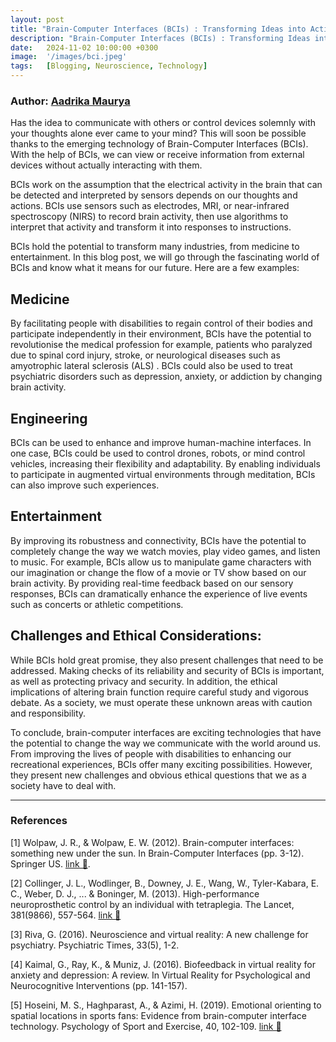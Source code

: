 ```yaml
---
layout: post
title: "Brain-Computer Interfaces (BCIs) : Transforming Ideas into Actions"
description: "Brain-Computer Interfaces (BCIs) : Transforming Ideas into Actions"
date:   2024-11-02 10:00:00 +0300
image:  '/images/bci.jpeg'
tags:   [Blogging, Neuroscience, Technology]
---
```


### Author: [Aadrika Maurya](https://www.linkedin.com/in/aadrika-maurya/)

Has the idea to communicate with others or control devices solemnly with your thoughts alone ever came to your mind? This will soon be possible thanks to the emerging technology of Brain-Computer Interfaces (BCIs). With the help of BCIs, we can view or receive information from external devices without actually interacting with them. 

BCIs work on the assumption that the electrical activity in the brain that can be detected and interpreted by sensors depends on our thoughts and actions. BCIs use sensors such as electrodes, MRI, or near-infrared spectroscopy (NIRS) to record brain activity, then use algorithms to interpret that activity and transform it into responses to instructions. 

BCIs hold the potential to transform many industries, from medicine to entertainment. In this blog post, we will go through the fascinating world of BCIs and know what it means for our future. Here are a few examples: 

## Medicine 


By facilitating people with disabilities to regain control of their bodies and participate independently in their environment, BCIs have the potential to revolutionise the medical profession for example, patients who paralyzed due to spinal cord injury, stroke, or neurological diseases such as amyotrophic lateral sclerosis (ALS) . BCIs could also be used to treat psychiatric disorders such as depression, anxiety, or addiction by changing brain activity. 



## Engineering 


BCIs can be used to enhance and improve human-machine interfaces. In one case, BCIs could be used to control drones, robots, or mind control vehicles, increasing their flexibility and adaptability. By enabling individuals to participate in augmented virtual environments through meditation, BCIs can also improve such experiences. 



## Entertainment 


By improving its robustness and connectivity, BCIs have the potential to completely change the way we watch movies, play video games, and listen to music. For example, BCIs allow us to manipulate game characters with our imagination or change the flow of a movie or TV show based on our brain activity. By providing real-time feedback based on our sensory responses, BCIs can dramatically enhance the experience of live events such as concerts or athletic competitions. 



## Challenges and Ethical Considerations: 


While BCIs hold great promise, they also present challenges that need to be addressed. Making checks of its reliability and security of BCIs is important, as well as protecting privacy and security. In addition, the ethical implications of altering brain function require careful study and vigorous debate. As a society, we must operate these unknown areas with caution and responsibility. 

To conclude, brain-computer interfaces are exciting technologies that have the potential to change the way we communicate with the world around us. From improving the lives of people with disabilities to enhancing our recreational experiences, BCIs offer many exciting possibilities. However, they present new challenges and obvious ethical questions that we as a society have to deal with. 

---

### References

[1] Wolpaw, J. R., & Wolpaw, E. W. (2012). Brain-computer interfaces: something new under the sun. In Brain-Computer Interfaces (pp. 3-12). Springer US. [link 🔗](https://doi.org/10.1007/978-0-387-09457-6_1).

[2] Collinger, J. L., Wodlinger, B., Downey, J. E., Wang, W., Tyler-Kabara, E. C., Weber, D. J., ... & Boninger, M. (2013). High-performance neuroprosthetic control by an individual with tetraplegia. The Lancet, 381(9866), 557-564. [link 🔗](https://doi.org/10.1016/S0140-6736(12)61816-9)


[3] Riva, G. (2016). Neuroscience and virtual reality: A new challenge for psychiatry. Psychiatric Times, 33(5), 1-2. 


[4] Kaimal, G., Ray, K., & Muniz, J. (2016). Biofeedback in virtual reality for anxiety and depression: A review. In Virtual Reality for Psychological and Neurocognitive Interventions (pp. 141-157). 


[5] Hoseini, M. S., Haghparast, A., & Azimi, H. (2019). Emotional orienting to spatial locations in sports fans: Evidence from brain-computer interface technology. Psychology of Sport and Exercise, 40, 102-109. 
[link 🔗](https://doi.org/10.1016/j.psychsport.2018.11.008)

